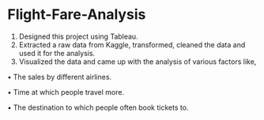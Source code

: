 # Flight-Fare-Analysis
1. Designed this project using Tableau. 
2. Extracted a raw data from Kaggle, transformed, cleaned the data and used it for the analysis. 
3. Visualized the data and came up with the analysis of various factors like,

• The sales by different airlines.

• Time at which people travel more.

• The destination to which people often book tickets to.
